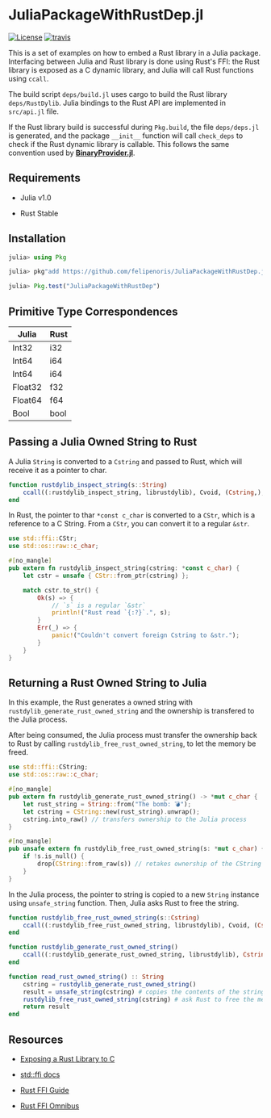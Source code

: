 
# JuliaPackageWithRustDep.jl

[![License][license-img]](LICENSE)
[![travis][travis-img]][travis-url]

[license-img]: http://img.shields.io/badge/license-MIT-brightgreen.svg?style=flat-square
[travis-img]: https://img.shields.io/travis/felipenoris/JuliaPackageWithRustDep.jl/master.svg?label=Linux+/+macOS&style=flat-square
[travis-url]: https://travis-ci.org/felipenoris/JuliaPackageWithRustDep.jl

This is a set of examples on how to embed a Rust library in a Julia package.
Interfacing between Julia and Rust library is done using Rust's FFI:
the Rust library is exposed as a C dynamic library, and Julia will call Rust functions using `ccall`.

The build script `deps/build.jl` uses cargo to build the Rust library `deps/RustDylib`.
Julia bindings to the Rust API are implemented in `src/api.jl` file.

If the Rust library build is successful during `Pkg.build`, the file `deps/deps.jl` is generated,
and the package `__init__` function will call `check_deps` to check if the Rust dynamic library
is callable. This follows the same convention used by **[BinaryProvider.jl](https://github.com/JuliaPackaging/BinaryProvider.jl)**.

## Requirements

* Julia v1.0

* Rust Stable

## Installation

```julia
julia> using Pkg

julia> pkg"add https://github.com/felipenoris/JuliaPackageWithRustDep.jl.git"

julia> Pkg.test("JuliaPackageWithRustDep")

```

## Primitive Type Correspondences

| Julia   | Rust |
| ------- | ---- |
| Int32   | i32  |
| Int64   | i64  |
| Int64   | i64  |
| Float32 | f32  |
| Float64 | f64  |
| Bool    | bool |

## Passing a Julia Owned String to Rust

A Julia `String` is converted to a `Cstring` and passed to Rust, which will receive it as a pointer to char.

```julia
function rustdylib_inspect_string(s::String)
    ccall((:rustdylib_inspect_string, librustdylib), Cvoid, (Cstring,), s)
end
```

In Rust, the pointer to thar `*const c_char` is converted to a `CStr`, which is a reference to a C String.
From a `CStr`, you can convert it to a regular `&str`.

```rust
use std::ffi::CStr;
use std::os::raw::c_char;

#[no_mangle]
pub extern fn rustdylib_inspect_string(cstring: *const c_char) {
    let cstr = unsafe { CStr::from_ptr(cstring) };

    match cstr.to_str() {
        Ok(s) => {
            // `s` is a regular `&str`
            println!("Rust read `{:?}`.", s);
        }
        Err(_) => {
            panic!("Couldn't convert foreign Cstring to &str.");
        }
    }
}
```

## Returning a Rust Owned String to Julia

In this example, the Rust generates a owned string with `rustdylib_generate_rust_owned_string`
and the ownership is transfered to the Julia process.

After being consumed, the Julia process must transfer the ownership back to Rust
by calling `rustdylib_free_rust_owned_string`, to let the memory be freed.

```rust
use std::ffi::CString;
use std::os::raw::c_char;

#[no_mangle]
pub extern fn rustdylib_generate_rust_owned_string() -> *mut c_char {
    let rust_string = String::from("The bomb: 💣");
    let cstring = CString::new(rust_string).unwrap();
    cstring.into_raw() // transfers ownership to the Julia process
}

#[no_mangle]
pub unsafe extern fn rustdylib_free_rust_owned_string(s: *mut c_char) {
    if !s.is_null() {
        drop(CString::from_raw(s)) // retakes ownership of the CString and drop
    }
}
```

In the Julia process, the pointer to string is copied to a new `String` instance using `unsafe_string` function.
Then, Julia asks Rust to free the string.

```julia
function rustdylib_free_rust_owned_string(s::Cstring)
    ccall((:rustdylib_free_rust_owned_string, librustdylib), Cvoid, (Cstring,), s)
end

function rustdylib_generate_rust_owned_string()
    ccall((:rustdylib_generate_rust_owned_string, librustdylib), Cstring, ())
end

function read_rust_owned_string() :: String
    cstring = rustdylib_generate_rust_owned_string()
    result = unsafe_string(cstring) # copies the contents of the string
    rustdylib_free_rust_owned_string(cstring) # ask Rust to free the memory
    return result
end
```

## Resources

* [Exposing a Rust Library to C](http://greyblake.com/blog/2017/08/10/exposing-rust-library-to-c/)

* [std::ffi docs](https://doc.rust-lang.org/std/ffi/index.html)

* [Rust FFI Guide](https://michael-f-bryan.github.io/rust-ffi-guide/)

* [Rust FFI Omnibus](http://jakegoulding.com/rust-ffi-omnibus)
